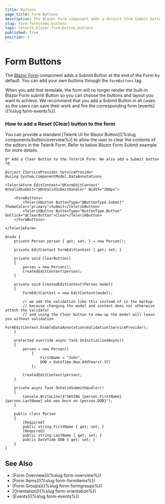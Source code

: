 ```yaml
---
title: Buttons
page_title: Form Buttons
description: The Blazor Form component adds a default form Submit button. See how to add buttons using the FormButtons tag.
slug: form-formitems-buttons
tags: telerik,blazor,form,button,buttons
published: True
position: 3
---
```


# Form Buttons

The [Blazor Form](https://demos.telerik.com/blazor-ui/form/overview) component adds a Submit Button at the end of the Form by default. You can add your own buttons through the `FormButtons` tag.

When you add that template, the form will no longer render the built-in Blazor Form submit Button so you can choose the buttons and layout you want to achieve. We recommend that you add a Submit Button in all cases so the users can save their work and fire the corresponding form [events]({%slug form-events%}).

### How to add a Reset (Clear) button to the form

You can provide a standard [Telerik UI for Blazor Button]({%slug components/button/overview%}) to allow the user to clear the contents of the editors in the Telerik Form. Refer to below Blazor Form Submit example for more details.

````RAZOR
@* Add a Clear Button to the Telerik Form. We also add a Submit button *@

@inject IServiceProvider ServiceProvider
@using System.ComponentModel.DataAnnotations

<TelerikForm EditContext="@FormEditContext" OnValidSubmit="@OnValidSubmitHandler" Width="200px">

    <FormButtons>
        <TelerikButton ButtonType="@ButtonType.Submit" ThemeColor="primary">Submit</TelerikButton>
        <TelerikButton ButtonType="ButtonType.Button" OnClick="@ClearButton">Clear</TelerikButton>
    </FormButtons>

</TelerikForm>

@code {
    private Person person { get; set; } = new Person();

    private EditContext FormEditContext { get; set; }

    private void ClearButton()
    {
        person = new Person();
        CreatedEditContext(person);
    }

    private void CreatedEditContext(Person model)
    {
        FormEditContext = new EditContext(model);

        // we add the validation like this instead of in the markup
        // because changing the model and context does not otherwise attach the validator
        // and using the Clear button to new-up the model will leave you without validation
        FormEditContext.EnableDataAnnotationsValidation(ServiceProvider);
    }

    protected override async Task OnInitializedAsync()
    {
        person = new Person()
            {
                FirstName = "John",
                DOB = DateTime.Now.AddYears(-37)
            };

        CreatedEditContext(person);
    }

    private async Task OnValidSubmitHandler()
    {
        Console.WriteLine($"SAVING {person.FirstName} {person.LastName} who was born on {person.DOB}");
    }

    public class Person
    {
        [Required]
        public string FirstName { get; set; }
        [Required]
        public string LastName { get; set; }
        public DateTime DOB { get; set; }
    }
}
````

## See Also

  * [Form Overview]({%slug form-overview%})
  * [Form Items]({%slug form-formitems%})
  * [Form Groups]({%slug form-formgroups%})
  * [Orientation]({%slug form-orientation%})
  * [Events]({%slug form-events%})
   
